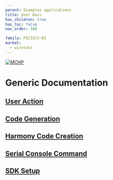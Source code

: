 ```yaml
---
parent: Examples applications
title: User Docs
has_children: true
has_toc: false
nav_order: 500

family: PIC32CX-BZ
market:
  - wireless
---
```


[![MCHP](https://www.microchip.com/ResourcePackages/Microchip/assets/dist/images/logo.png)](https://www.microchip.com)
# Generic Documentation

## [User Action](./user_action.md)

## [Code Generation](./generate_code.md)

## [Harmony Code Creation](./creating_new_mplabx_harmony_project.md)

## [Serial Console Command](../zigbee/consoleCommands.md)

## [SDK Setup](./pic32cx_bz2_wbz45x_sdk_setup.md)


